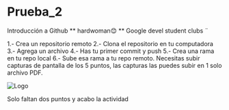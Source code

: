 # Prueba_2
Introducción a Github
** hardwoman😊
** Google devel student  clubs ¨

1.- Crea un repositorio remoto 2.- Clona el repositorio en tu computadora 3.- Agrega un archivo 4.- Has tu primer commit y push 5.- Crea una rama en tu repo local 6.- Sube esa rama a tu repo remoto. Necesitas subir capturas de pantalla de los 5 puntos, las capturas las puedes subir en 1 solo archivo PDF.

![Logo](PRUEBA_2/Gatito.png)

Solo faltan dos puntos y acabo la actividad

